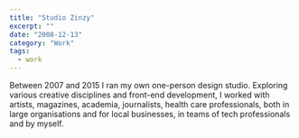 ```yaml
---
title: "Studio Zinzy"
excerpt: ""
date: "2008-12-13"
category: "Work"
tags:
  - work 
---
```

Between 2007 and 2015 I ran my own one-person design studio. Exploring various creative disciplines and front-end development, I worked with artists, magazines, academia, journalists, health care professionals, both in large organisations and for local businesses, in teams of tech professionals and by myself.